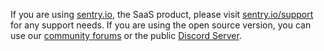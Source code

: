 If you are using [sentry.io](https://sentry.io), the SaaS product, please visit [sentry.io/support](https://sentry.io/support) for any support needs. If you are using the open source version, you can use our [community forums](https://forum.sentry.io/) or the public [Discord Server](https://discord.gg/6c52wN7).
